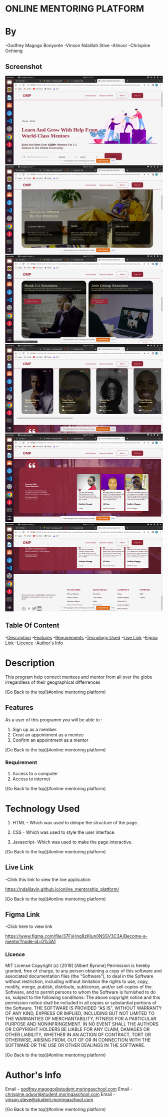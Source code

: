 # ONLINE MENTORING PLATFORM

# By 
 -Godfrey Magogo Bonyonte
 -Vinson Ndalilah Stive
 -Alinoor
 -Chrispine Ochieng

## Screenshot

![images](/assets/images/Screenshot%20from%202022-05-19%2021-35-30.png)
![images](assets/images/Screenshot%20from%202022-05-19%2021-35-41.png)
![images](/assets/images/Screenshot%20from%202022-05-19%2021-35-51.png)
![images](/assets/images/Screenshot%20from%202022-05-19%2021-36-00.png)
![images](/assets/images/Screenshot%20from%202022-05-19%2021-36-08.png)
![images](/assets/images/Screenshot%20from%202022-05-19%2021-36-13.png)
## Table Of Content

-[Description](#description)
-[Features](#features)
-[Requirements](#requirements)
-[Tecnology Used](#technology-used)
-[Live Link](#live-link)
-[Figma Link](#figma-link)
-[Licence](#licence)
-[Author's Info](#author's-info)

# Description

<p>This program help connect mentees and mentor from all over the globe irregardless of their geographical differrences</p>

[Go Back to the top](#online mentoring platform)

## Features

As a user of this programm you will be able to :

1. Sign up as a member.
2. Creat an appointment as a mentee
3. Confirm an appointment as a mentor

[Go Back to the top](#online mentoring platform)

### Requirement

1. Access to a computer
2. Access to internet

[Go Back to the top](#online mentoring platform)

# Technology Used
1. HTML - Which was used to delope the structure of the page.

2. CSS - Which was used to style the user interface.

3. Javascript- Which was used to make the page interactive.

[Go Back to the top](#online mentoring platform)

## Live Link
 -Clink this link to view the live application

https://ndalilavin.github.io/online_mentorship_platform/

 [Go Back to the top](#online mentoring platform)

 ## Figma Link
 -Click here to view link

 https://www.figma.com/file/37FxHng8zKIun0NSSV3C3A/Become-a-mentor?node-id=0%3A1

 ### LIcence

 MIT License
Copyright (c) [2019] [Albert Byrone]
Permission is hereby granted, free of charge, to any person obtaining a copy
of this software and associated documentation files (the "Software"), to deal
in the Software without restriction, including without limitation the rights
to use, copy, modify, merge, publish, distribute, sublicense, and/or sell
copies of the Software, and to permit persons to whom the Software is
furnished to do so, subject to the following conditions:
The above copyright notice and this permission notice shall be included in all
copies or substantial portions of the Software.
THE SOFTWARE IS PROVIDED "AS IS", WITHOUT WARRANTY OF ANY KIND, EXPRESS OR
IMPLIED, INCLUDING BUT NOT LIMITED TO THE WARRANTIES OF MERCHANTABILITY,
FITNESS FOR A PARTICULAR PURPOSE AND NONINFRINGEMENT. IN NO EVENT SHALL THE
AUTHORS OR COPYRIGHT HOLDERS BE LIABLE FOR ANY CLAIM, DAMAGES OR OTHER
LIABILITY, WHETHER IN AN ACTION OF CONTRACT, TORT OR OTHERWISE, ARISING FROM,
OUT OF OR IN CONNECTION WITH THE SOFTWARE OR THE USE OR OTHER DEALINGS IN THE
SOFTWARE.

[Go Back to the top](#online mentoring platform)


# Author's Info
Email - godfrey.magogo@student.moringaschool.com
Email - chrispine.oduor@student.moringaschool.com
Email - vinson.steve@student.moringaschool.com

[Go Back to the top](#online mentoring platform)
